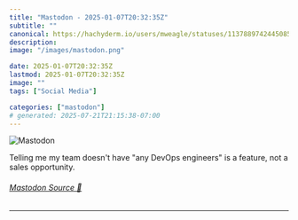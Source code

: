```yaml
---
title: "Mastodon - 2025-01-07T20:32:35Z"
subtitle: ""
canonical: https://hachyderm.io/users/mweagle/statuses/113788974244508553
description:
image: "/images/mastodon.png"

date: 2025-01-07T20:32:35Z
lastmod: 2025-01-07T20:32:35Z
image: ""
tags: ["Social Media"]

categories: ["mastodon"]
# generated: 2025-07-21T21:15:38-07:00
---
```

![Mastodon](/images/mastodon.png)

<p>Telling me my team doesn&#39;t have &quot;any DevOps engineers&quot; is a feature, not a sales opportunity.</p>


###### [Mastodon Source 🐘](https://hachyderm.io/@mweagle/113788974244508553)

___
